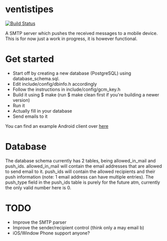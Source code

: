 ventistipes
===========

[![Build Status](https://travis-ci.org/schoentoon/ventistipes.png)](https://travis-ci.org/schoentoon/ventistipes)

A SMTP server which pushes the received messages to a mobile device. This is for now just a work in progress, it is however functional.

Get started
===========

- Start off by creating a new database (PostgreSQL) using database_schema.sql.
- Edit include/config/dbinfo.h accordingly
- Follow the instructions in include/config/gcm_key.h
- Build it using $ make (run $ make clean first if you're building a newer version)
- Run it
- Actually fill in your database
- Send emails to it

You can find an example Android client over [here](https://github.com/schoentoon/ventistipes-android)

Database
========

The database schema currently has 2 tables, being allowed_in_mail and push_ids. allowed_in_mail will contain the email addresses that are allowed to send email to it. push_ids will contain the allowed recipients and their push information (note: 1 email address can have multiple entries). The push_type field in the push_ids table is purely for the future atm, currently the only valid number here is 0.

TODO
====

- Improve the SMTP parser
- Improve the sender/recipient control (think only a may email b)
- iOS/Window Phone support anyone?
